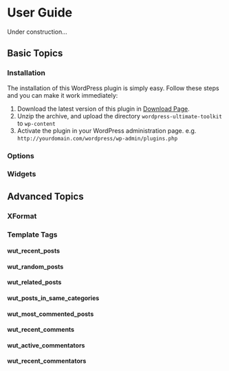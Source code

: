 # User Guide #

Under construction...

## Basic Topics ##
### Installation ###
The installation of this WordPress plugin is simply easy. Follow these steps and you can make it work immediately:
  1. Download the latest version of this plugin in [Download Page](http://code.google.com/p/wordpress-ultimate-toolkit/downloads/list).
  1. Unzip the archive, and upload the directory `wordpress-ultimate-toolkit` to `wp-content`
  1. Activate the plugin in your WordPress administration page. e.g. `http://yourdomain.com/wordpress/wp-admin/plugins.php`

### Options ###

### Widgets ###

## Advanced Topics ##

### XFormat ###

### Template Tags ###

#### wut\_recent\_posts ####
#### wut\_random\_posts ####
#### wut\_related\_posts ####
#### wut\_posts\_in\_same\_categories ####
#### wut\_most\_commented\_posts ####
#### wut\_recent\_comments ####
#### wut\_active\_commentators ####
#### wut\_recent\_commentators ####
